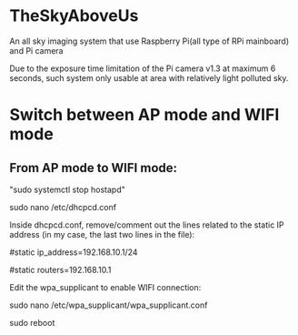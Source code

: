 # TheSkyAboveUs
An all sky imaging system that use Raspberry Pi(all type of RPi mainboard) and Pi camera

Due to the exposure time limitation of the Pi camera v1.3 at maximum 6 seconds, such system only usable at area with relatively light polluted sky.

# Switch between AP mode and WIFI mode
From AP mode to WIFI mode:
---------------------------
"sudo systemctl stop hostapd"

sudo nano /etc/dhcpcd.conf

Inside dhcpcd.conf, remove/comment out the lines related to the static IP address (in my case, the last two lines in the file):

#static ip_address=192.168.10.1/24

#static routers=192.168.10.1

Edit the wpa_supplicant to enable WIFI connection:

sudo nano /etc/wpa_supplicant/wpa_supplicant.conf

sudo reboot
